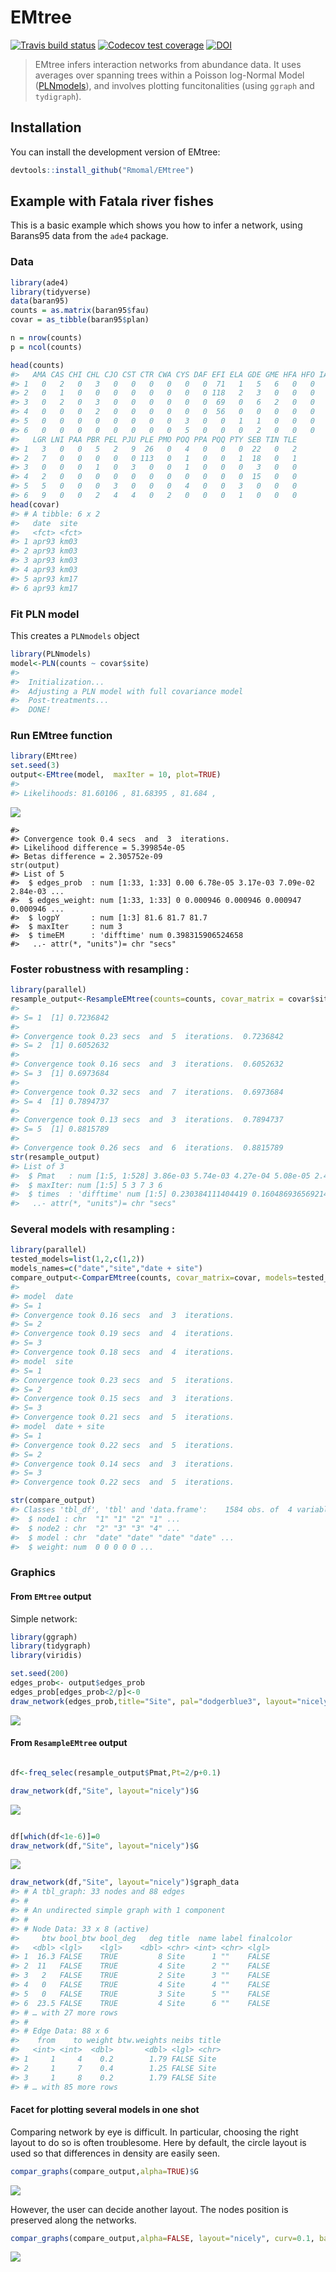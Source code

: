 
<!-- README.md is generated from README.Rmd. Please edit that file -->
EMtree
======

[![Travis build status](https://travis-ci.org/Rmomal/EMtree.svg?branch=master)](https://travis-ci.org/Rmomal/EMtree) [![Codecov test coverage](https://codecov.io/gh/Rmomal/EMtree/branch/master/graph/badge.svg)](https://codecov.io/gh/Rmomal/EMtree?branch=master) [![DOI](https://zenodo.org/badge/166967948.svg)](https://zenodo.org/badge/latestdoi/166967948)

> EMtree infers interaction networks from abundance data. It uses averages over spanning trees within a Poisson log-Normal Model ([PLNmodels](https://github.com/jchiquet/PLNmodels%3E)), and involves plotting funcitonalities (using `ggraph` and `tydigraph`).

Installation
------------

You can install the development version of EMtree:

``` r
devtools::install_github("Rmomal/EMtree")
```

Example with Fatala river fishes
--------------------------------

This is a basic example which shows you how to infer a network, using Barans95 data from the `ade4` package.

### Data

``` r
library(ade4)
library(tidyverse)
data(baran95)
counts = as.matrix(baran95$fau)
covar = as_tibble(baran95$plan)

n = nrow(counts)
p = ncol(counts)
```

``` r
head(counts)
#>   AMA CAS CHI CHL CJO CST CTR CWA CYS DAF EFI ELA GDE GME HFA HFO IAF LFA
#> 1   0   2   0   3   0   0   0   0   0   0  71   1   5   6   0   0   7   3
#> 2   0   1   0   0   0   0   0   0   0   0 118   2   3   0   0   0   8   1
#> 3   0   2   0   3   0   0   0   0   0   0  69   0   6   2   0   0   8   3
#> 4   0   0   0   2   0   0   0   0   0   0  56   0   0   0   0   0   1   0
#> 5   0   0   0   0   0   0   0   0   3   0   0   1   1   0   0   0   2   2
#> 6   0   0   0   0   0   0   0   0   5   0   0   0   2   0   0   0   0   0
#>   LGR LNI PAA PBR PEL PJU PLE PMO POQ PPA PQQ PTY SEB TIN TLE
#> 1   3   0   0   5   2   9  26   0   4   0   0   0  22   0   2
#> 2   7   0   0   0   0   0 113   0   1   0   0   1  18   0   1
#> 3   0   0   0   1   0   3   0   0   1   0   0   0   3   0   0
#> 4   2   0   0   0   0   0   0   0   0   0   0   0  15   0   0
#> 5   5   0   0   0   3   0   0   0   4   0   0   3   0   0   0
#> 6   9   0   0   2   4   4   0   2   0   0   0   1   0   0   0
head(covar)
#> # A tibble: 6 x 2
#>   date  site 
#>   <fct> <fct>
#> 1 apr93 km03 
#> 2 apr93 km03 
#> 3 apr93 km03 
#> 4 apr93 km03 
#> 5 apr93 km17 
#> 6 apr93 km17
```

### Fit PLN model

This creates a `PLNmodels` object

``` r
library(PLNmodels)
model<-PLN(counts ~ covar$site)
#> 
#>  Initialization...
#>  Adjusting a PLN model with full covariance model
#>  Post-treatments...
#>  DONE!
```

### Run EMtree function

``` r
library(EMtree)
set.seed(3)
output<-EMtree(model,  maxIter = 10, plot=TRUE)
#> 
#> Likelihoods: 81.60106 , 81.68395 , 81.684 ,
```

<img src="man/figures/README-output-1.png" style="display: block; margin: auto;" />

    #> 
    #> Convergence took 0.4 secs  and  3  iterations.
    #> Likelihood difference = 5.399854e-05 
    #> Betas difference = 2.305752e-09
    str(output)
    #> List of 5
    #>  $ edges_prob  : num [1:33, 1:33] 0.00 6.78e-05 3.17e-03 7.09e-02 2.84e-03 ...
    #>  $ edges_weight: num [1:33, 1:33] 0 0.000946 0.000946 0.000947 0.000946 ...
    #>  $ logpY       : num [1:3] 81.6 81.7 81.7
    #>  $ maxIter     : num 3
    #>  $ timeEM      : 'difftime' num 0.398315906524658
    #>   ..- attr(*, "units")= chr "secs"

### Foster robustness with resampling :

``` r
library(parallel)
resample_output<-ResampleEMtree(counts=counts, covar_matrix = covar$site , S=5, maxIter=10,cond.tol=1e-8, cores=1)
#> 
#> S= 1  [1] 0.7236842
#> 
#> Convergence took 0.23 secs  and  5  iterations.  0.7236842
#> S= 2  [1] 0.6052632
#> 
#> Convergence took 0.16 secs  and  3  iterations.  0.6052632
#> S= 3  [1] 0.6973684
#> 
#> Convergence took 0.32 secs  and  7  iterations.  0.6973684
#> S= 4  [1] 0.7894737
#> 
#> Convergence took 0.13 secs  and  3  iterations.  0.7894737
#> S= 5  [1] 0.8815789
#> 
#> Convergence took 0.26 secs  and  6  iterations.  0.8815789
str(resample_output)
#> List of 3
#>  $ Pmat   : num [1:5, 1:528] 3.86e-03 5.74e-03 4.27e-04 5.08e-05 2.41e-05 ...
#>  $ maxIter: num [1:5] 5 3 7 3 6
#>  $ times  : 'difftime' num [1:5] 0.230384111404419 0.160486936569214 0.315670013427734 0.13437294960022 ...
#>   ..- attr(*, "units")= chr "secs"
```

### Several models with resampling :

``` r
library(parallel)
tested_models=list(1,2,c(1,2))
models_names=c("date","site","date + site")
compare_output<-ComparEMtree(counts, covar_matrix=covar, models=tested_models, m_names=models_names, Pt=0.15,  S=3, maxIter=5,cond.tol=1e-8,cores=1)
#> 
#> model  date
#> S= 1  
#> Convergence took 0.16 secs  and  3  iterations. 
#> S= 2  
#> Convergence took 0.19 secs  and  4  iterations. 
#> S= 3  
#> Convergence took 0.18 secs  and  4  iterations. 
#> model  site
#> S= 1  
#> Convergence took 0.23 secs  and  5  iterations. 
#> S= 2  
#> Convergence took 0.15 secs  and  3  iterations. 
#> S= 3  
#> Convergence took 0.21 secs  and  5  iterations. 
#> model  date + site
#> S= 1  
#> Convergence took 0.22 secs  and  5  iterations. 
#> S= 2  
#> Convergence took 0.14 secs  and  3  iterations. 
#> S= 3  
#> Convergence took 0.22 secs  and  5  iterations.

str(compare_output)
#> Classes 'tbl_df', 'tbl' and 'data.frame':    1584 obs. of  4 variables:
#>  $ node1 : chr  "1" "1" "2" "1" ...
#>  $ node2 : chr  "2" "3" "3" "4" ...
#>  $ model : chr  "date" "date" "date" "date" ...
#>  $ weight: num  0 0 0 0 0 ...
```

### Graphics

#### From `EMtree` output

Simple network:

``` r
library(ggraph)
library(tidygraph)
library(viridis)

set.seed(200)
edges_prob<- output$edges_prob
edges_prob[edges_prob<2/p]<-0
draw_network(edges_prob,title="Site", pal="dodgerblue3", layout="nicely",curv=0.1)$G
```

<img src="man/figures/README-unnamed-chunk-5-1.png" style="display: block; margin: auto;" />

#### From `ResampleEMtree` output

``` r

df<-freq_selec(resample_output$Pmat,Pt=2/p+0.1)

draw_network(df,"Site", layout="nicely")$G
```

<img src="man/figures/README-unnamed-chunk-6-1.png" style="display: block; margin: auto;" />

``` r

df[which(df<1e-6)]=0
draw_network(df,"Site", layout="nicely")$G
```

<img src="man/figures/README-unnamed-chunk-6-2.png" style="display: block; margin: auto;" />

``` r
draw_network(df,"Site", layout="nicely")$graph_data
#> # A tbl_graph: 33 nodes and 88 edges
#> #
#> # An undirected simple graph with 1 component
#> #
#> # Node Data: 33 x 8 (active)
#>     btw bool_btw bool_deg   deg title  name label finalcolor
#>   <dbl> <lgl>    <lgl>    <dbl> <chr> <int> <chr> <lgl>     
#> 1  16.3 FALSE    TRUE         8 Site      1 ""    FALSE     
#> 2  11   FALSE    TRUE         4 Site      2 ""    FALSE     
#> 3   2   FALSE    TRUE         2 Site      3 ""    FALSE     
#> 4   0   FALSE    TRUE         4 Site      4 ""    FALSE     
#> 5   0   FALSE    TRUE         3 Site      5 ""    FALSE     
#> 6  23.5 FALSE    TRUE         4 Site      6 ""    FALSE     
#> # … with 27 more rows
#> #
#> # Edge Data: 88 x 6
#>    from    to weight btw.weights neibs title
#>   <int> <int>  <dbl>       <dbl> <lgl> <chr>
#> 1     1     4    0.2        1.79 FALSE Site 
#> 2     1     7    0.4        1.25 FALSE Site 
#> 3     1     8    0.2        1.79 FALSE Site 
#> # … with 85 more rows
```

#### Facet for plotting several models in one shot

Comparing network by eye is difficult. In particular, choosing the right layout to do so is often troublesome. Here by default, the circle layout is used so that differences in density are easily seen.

``` r
compar_graphs(compare_output,alpha=TRUE)$G
```

<img src="man/figures/README-unnamed-chunk-7-1.png" style="display: block; margin: auto;" />

However, the user can decide another layout. The nodes position is preserved along the networks.

``` r
compar_graphs(compare_output,alpha=FALSE, layout="nicely", curv=0.1, base_model="site")$G
```

<img src="man/figures/README-unnamed-chunk-8-1.png" style="display: block; margin: auto;" />
